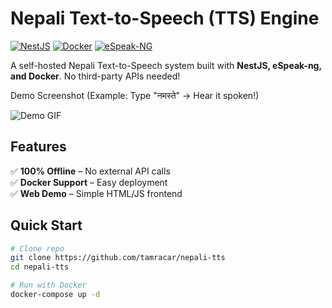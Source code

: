 # Nepali Text-to-Speech (TTS) Engine

[![NestJS](https://img.shields.io/badge/NestJS-E0234E?style=flat&logo=nestjs&logoColor=white)](https://nestjs.com/)
[![Docker](https://img.shields.io/badge/Docker-2496ED?style=flat&logo=docker&logoColor=white)](https://www.docker.com/)
[![eSpeak-NG](https://img.shields.io/badge/eSpeak--NG-Open_Source-green)](https://github.com/espeak-ng/espeak-ng)

A self-hosted Nepali Text-to-Speech system built with **NestJS, eSpeak-ng, and Docker**. No third-party APIs needed!

Demo Screenshot
(Example: Type "नमस्ते" → Hear it spoken!)

![Demo GIF](https://media.giphy.com/media/your-demo-gif.gif)

## Features
✅ **100% Offline** – No external API calls  
✅ **Docker Support** – Easy deployment  
✅ **Web Demo** – Simple HTML/JS frontend  

## Quick Start
```bash
# Clone repo
git clone https://github.com/tamracar/nepali-tts
cd nepali-tts

# Run with Docker
docker-compose up -d